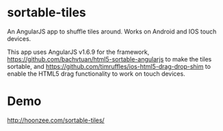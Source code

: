 # sortable-tiles
An AngularJS app to shuffle tiles around. Works on Android and IOS touch devices.

This app uses AngularJS v1.6.9 for the framework, https://github.com/bachvtuan/html5-sortable-angularjs to make the tiles sortable, and https://github.com/timruffles/ios-html5-drag-drop-shim to enable the HTML5 drag functionality to work on touch devices.

# Demo
http://hoonzee.com/sortable-tiles/
